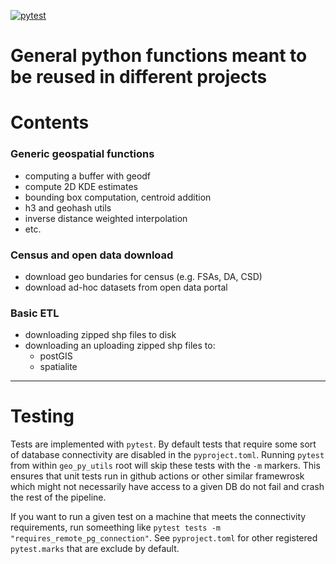 
<!-- badges: start -->
[![pytest](https://github.com/cgauvi/geo_py_utils/actions/workflows/tests.yaml/badge.svg)](https://github.com/cgauvi/geo_py_utils/actions/workflows/tests.yaml)
<!-- badges: end -->


# General python functions meant to be reused in different projects

# Contents 

### Generic geospatial functions

- computing a buffer with geodf
- compute 2D KDE estimates
- bounding box computation, centroid addition
- h3 and geohash utils
- inverse distance weighted interpolation
- etc.

### Census and open data download

- download geo bundaries for census (e.g. FSAs, DA, CSD)
- download ad-hoc datasets from open data portal

### Basic ETL 

- downloading zipped shp files to disk
- downloading an uploading zipped shp files to:
    - postGIS
    - spatialite

 
 ---


 # Testing

 Tests are implemented with `pytest`. By default tests that require some sort of database connectivity are disabled in the `pyproject.toml`. Running `pytest` from within `geo_py_utils` root will skip these tests with the `-m` markers. This ensures that unit tests run in github actions or other similar framewrosk which might not necessarily have access to a given DB do not fail and crash the rest of the pipeline. 
 
 If you want to run a given test on a machine that meets the connectivity requirements, run someething like `pytest tests -m "requires_remote_pg_connection"`. See `pyproject.toml` for other registered `pytest.marks` that are exclude by default.
